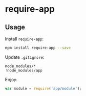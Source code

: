 # require-app

## Usage

Install `require-app`:

```bash
npm install require-app --save
```

Update `.gitignore`:

```gitignore
node_modules/*
!node_modules/app
```

Enjoy:

```javascript
var module = require('app/module');
```
